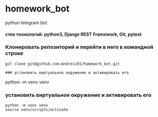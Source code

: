 # homework_bot
python telegram bot

#### стек технологий: python3, Django REST Framework, Git, pytest


### Клонировать репозиторий и перейти в него в командной строке

```
git clone git@github.com:Andrei191/homework_bot.git

### установить виртуальное окружение и активировать его

```
python -m venv venv

### установить виртуальное окружение и активировать его

```
python -m venv venv
source venv/scripts/activate
